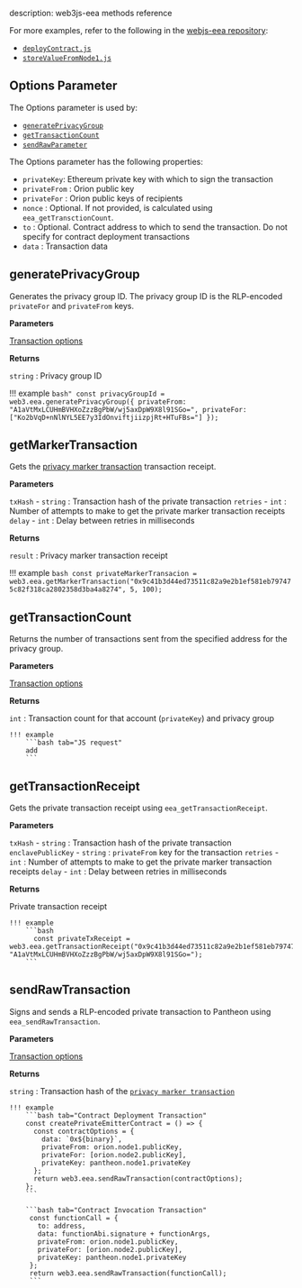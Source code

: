 description: web3js-eea methods reference
<!--- END of page meta data -->

For more examples, refer to the following in the [webjs-eea repository](https://github.com/PegaSysEng/web3js-eea):

* [`deployContract.js`](https://github.com/PegaSysEng/web3js-eea/blob/master/example/multiNodeExample/deployContract.js)
* [`storeValueFromNode1.js`](https://github.com/PegaSysEng/web3js-eea/blob/master/example/multiNodeExample/storeValueFromNode1.js)

## Options Parameter 

The Options parameter is used by: 

* [`generatePrivacyGroup`](#generateprivacygroup)
* [`getTransactionCount`](#gettransactioncount)
* [`sendRawParameter`](#sendrawtransaction)

The Options parameter has the following properties: 

* `privateKey`: Ethereum private key with which to sign the transaction
* `privateFrom` : Orion public key
* `privateFor` : Orion public keys of recipients
* `nonce` : Optional. If not provided, is calculated using `eea_getTransctionCount`.
* `to` : Optional. Contract address to which to send the transaction. Do not specify for contract deployment transactions
* `data` : Transaction data

## generatePrivacyGroup
    
Generates the privacy group ID. The privacy group ID is the RLP-encoded `privateFor` and `privateFrom` keys.
    
**Parameters**
    
[Transaction options](#options-parameter)
    
**Returns**
    
`string` : Privacy group ID 

!!! example
    ```bash"
    const privacyGroupId = web3.eea.generatePrivacyGroup({
      privateFrom: "A1aVtMxLCUHmBVHXoZzzBgPbW/wj5axDpW9X8l91SGo=",
      privateFor: ["Ko2bVqD+nNlNYL5EE7y3IdOnviftjiizpjRt+HTuFBs="]
    });
    ```

## getMarkerTransaction

Gets the [privacy marker transaction](../Privacy/Private-Transaction-Processing.md) transaction receipt.

**Parameters**

`txHash` - `string` : Transaction hash of the private transaction
`retries` - `int` : Number of attempts to make to get the private marker transaction receipts 
`delay` - `int` : Delay between retries in milliseconds

**Returns**

`result` : Privacy marker transaction receipt 

!!! example
    ```bash
    const privateMarkerTransacion = web3.eea.getMarkerTransaction("0x9c41b3d44ed73511c82a9e2b1ef581eb797475c82f318ca2802358d3ba4a8274", 5, 100);
    ```
        
## getTransactionCount 

Returns the number of transactions sent from the specified address for the privacy group.

**Parameters**

[Transaction options](#options-parameter)

**Returns**

`int` : Transaction count for that account (`privateKey`) and privacy group

    !!! example
        ```bash tab="JS request"
        add
        ```
        
## getTransactionReceipt 

Gets the private transaction receipt using `eea_getTransactionReceipt`.

**Parameters**

`txHash` - `string` : Transaction hash of the private transaction
`enclavePublicKey` - `string` : `privateFrom` key for the transaction 
`retries` - `int` : Number of attempts to make to get the private marker transaction receipts 
`delay` - `int` : Delay between retries in milliseconds

**Returns**

Private transaction receipt 

    !!! example
        ```bash
          const privateTxReceipt = web3.eea.getTransactionReceipt("0x9c41b3d44ed73511c82a9e2b1ef581eb797475c82f318ca2802358d3ba4a8274", "A1aVtMxLCUHmBVHXoZzzBgPbW/wj5axDpW9X8l91SGo=");
        ```
    
        
## sendRawTransaction 

Signs and sends a RLP-encoded private transaction to Pantheon using `eea_sendRawTransaction`. 

**Parameters**

[Transaction options](#options-parameter)

**Returns**

`string` : Transaction hash of the [`privacy marker transaction`](../Privacy/Private-Transaction-Processing.md)   
    
    !!! example
        ```bash tab="Contract Deployment Transaction"
        const createPrivateEmitterContract = () => {
          const contractOptions = {
            data: `0x${binary}`,
            privateFrom: orion.node1.publicKey,
            privateFor: [orion.node2.publicKey],
            privateKey: pantheon.node1.privateKey
          };
          return web3.eea.sendRawTransaction(contractOptions);
        };
        ```
        
        ```bash tab="Contract Invocation Transaction"
         const functionCall = {
           to: address,
           data: functionAbi.signature + functionArgs,
           privateFrom: orion.node1.publicKey,
           privateFor: [orion.node2.publicKey],
           privateKey: pantheon.node1.privateKey
         };
         return web3.eea.sendRawTransaction(functionCall);
         ```
        